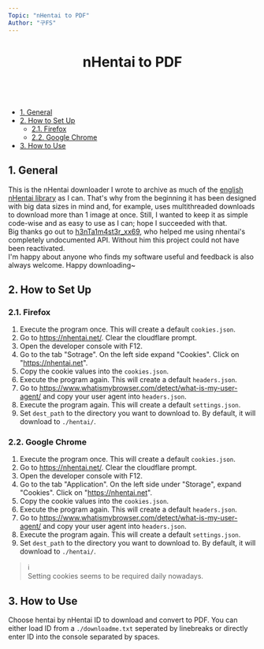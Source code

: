 ```yaml
---
Topic: "nHentai to PDF"
Author: "구FS"
---
```

<link href="./doc_templates/md_style.css" rel="stylesheet"></link>
<body>

# <p style="text-align: center">nHentai to PDF</p>
<br>
<br>

- [1. General](#1-general)
- [2. How to Set Up](#2-how-to-set-up)
  - [2.1. Firefox](#21-firefox)
  - [2.2. Google Chrome](#22-google-chrome)
- [3. How to Use](#3-how-to-use)

## 1. General

This is the nHentai downloader I wrote to archive as much of the [english nHentai library](https://nhentai.net/language/english/popular) as I can. That's why from the beginning it has been designed with big data sizes in mind and, for example, uses multithreaded downloads to download more than 1 image at once. Still, I wanted to keep it as simple code-wise and as easy to use as I can; hope I succeeded with that.  
Big thanks go out to [h3nTa1m4st3r_xx69](https://github.com/sam-k0), who helped me using nhentai's completely undocumented API. Without him this project could not have been reactivated.  
I'm happy about anyone who finds my software useful and feedback is also always welcome. Happy downloading~

<div style="page-break-after: always;"></div>

## 2. How to Set Up
### 2.1. Firefox

1. Execute the program once. This will create a default `cookies.json`.
1. Go to https://nhentai.net/. Clear the cloudflare prompt.
1. Open the developer console with F12.
1. Go to the tab "Sotrage". On the left side expand "Cookies". Click on "https://nhentai.net".
1. Copy the cookie values into the `cookies.json`.
1. Execute the program again. This will create a default `headers.json`.
1. Go to https://www.whatismybrowser.com/detect/what-is-my-user-agent/ and copy your user agent into `headers.json`.
1. Execute the program again. This will create a default `settings.json`.
1. Set `dest_path` to the directory you want to download to. By default, it will download to `./hentai/`.

### 2.2. Google Chrome

1. Execute the program once. This will create a default `cookies.json`.
1. Go to https://nhentai.net/. Clear the cloudflare prompt.
1. Open the developer console with F12.
1. Go to the tab "Application". On the left side under "Storage", expand "Cookies". Click on "https://nhentai.net".
1. Copy the cookie values into the `cookies.json`.
1. Execute the program again. This will create a default `headers.json`.
1. Go to https://www.whatismybrowser.com/detect/what-is-my-user-agent/ and copy your user agent into `headers.json`.
1. Execute the program again. This will create a default `settings.json`.
1. Set `dest_path` to the directory you want to download to. By default, it will download to `./hentai/`.

> :information_source:  
> Setting cookies seems to be required daily nowadays.

<div style="page-break-after: always;"></div>

## 3. How to Use

Choose hentai by nHentai ID to download and convert to PDF. You can either load ID from a `./downloadme.txt` seperated by linebreaks or directly enter ID into the console separated by spaces.

</body>